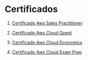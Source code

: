 # Certificados

1. [Certificado Aws Sales Practitioner](/certificados/Aws_SalesPractioner.png)

2. [Certificado Aws Cloud Quest](/certificados/Aws_CloudPractioner.png)

3. [Certificado Aws Cloud Economics](/certificados/Aws_CloudEconomics.png)

4. [Certificado Aws Cloud Exam Prep](/certificados/Aws_CloudPractitioner.png)


